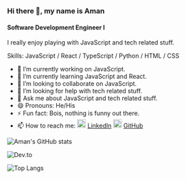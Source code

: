 ### Hi there 👋, my name is Aman
#### Software Development Engineer I
I really enjoy playing with JavaScript and tech related stuff.

Skills: JavaScript / React  / TypeScript / Python / HTML / CSS

- 🔭 I’m currently working on JavaScript.
- 🌱 I’m currently learning JavaScript and React.
- 👯 I’m looking to collaborate on JavaScript.
- 🤔 I’m looking for help with tech related stuff.
- 💬 Ask me about JavaScript and tech related stuff.
- 😄 Pronouns: He/His
- ⚡ Fun fact: Bois, nothing is funny out there.
- 📫 How to reach me: <img src="https://cdn3.iconfinder.com/data/icons/picons-social/57/51-linkedin-512.png" height="20px" width="20px">  [LinkedIn](https://in.linkedin.com/in/aman-moar)  <img src="https://www.flaticon.com/svg/vstatic/svg/25/25231.svg?token=exp=1616516930~hmac=911014859981fdca5dbe2d974728f7d5" height="20px" width="20px">  [GitHub](https://github.com/amanmoar277)


![Aman's GitHub stats](https://github-readme-stats.vercel.app/api?username=amanmoar277&show_icons=true&theme=radical)

![Dev.to](https://github-readme-stats.vercel.app/api/pin/?username=amanmoar277&repo=search-city&title_color=fff&icon_color=f9f9f9&text_color=9f9f9f&bg_color=151515)

![Top Langs](https://github-readme-stats.vercel.app/api/top-langs/?username=amanmoar277&langs_count=8&layout=compact&repo=manage-pending-work-backend)

<!--
[![willianrod's wakatime stats](https://github-readme-stats.vercel.app/api/wakatime?username=amanmoar277)](https://github.com/amanmoar277/manage-pending-work-backend)
-->

